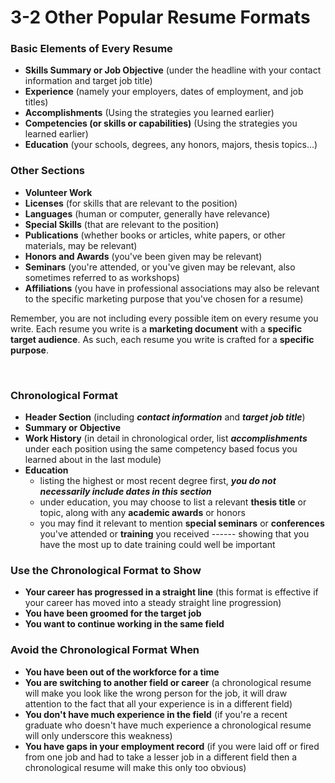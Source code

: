 # 3-2 Other Popular Resume Formats

### Basic Elements of Every Resume

* **Skills Summary or Job Objective** (under the headline with your contact information and target job title)
* **Experience** (namely your employers, dates of employment, and job titles)
* **Accomplishments** (Using the strategies you learned earlier)
* **Competencies (or skills or capabilities)** (Using the strategies you learned earlier)
* **Education** (your schools, degrees, any honors, majors, thesis topics...)

### Other Sections

* **Volunteer Work**
* **Licenses** (for skills that are relevant to the position)
* **Languages** (human or computer, generally have relevance)
* **Special Skills** (that are relevant to the position)
* **Publications** (whether books or articles, white papers, or other materials, may be relevant)
* **Honors and Awards** (you've been given may be relevant)
* **Seminars** (you're attended, or you've given may be relevant, also sometimes referred to as workshops)
* **Affiliations** (you have in professional associations may also be relevant to the specific marketing purpose that you've chosen for a resume)

Remember, you are not including every possible item on every resume you write. Each resume you write is a **marketing document** with a **specific target audience**. As such, each resume you write is crafted for a **specific purpose**.

<br/>

### Chronological Format

* **Header Section** (including ***contact information*** and ***target job title***)
* **Summary or Objective**
* **Work History** (in detail in chronological order, list ***accomplishments*** under each position using the same competency based focus you learned about in the last module)
* **Education**
  * listing the highest or most recent degree first, ***you do not necessarily include dates in this section***
  * under education, you may choose to list a relevant **thesis title** or topic, along with any **academic awards** or honors
  * you may find it relevant to mention **special seminars** or **conferences** you've attended or **training** you received ------ showing that you have the most up to date training could well be important

### Use the Chronological Format to Show

* **Your career has progressed in a straight line** (this format is effective if your career has moved into a steady straight line progression)
* **You have been groomed for the target job**
* **You want to continue working in the same field**

### Avoid the Chronological Format When

* **You have been out of the workforce for a time**
* **You are switching to another field or career** (a chronological resume will make you look like the wrong person for the job, it will draw attention to the fact that all your experience is in a different field)
* **You don't have much experience in the field** (if you're a recent graduate who doesn't have much experience a chronological resume will only underscore this weakness)
* **You have gaps in your employment record** (if you were laid off or fired from one job and had to take a lesser job in a different field then a chronological resume will make this only too obvious)